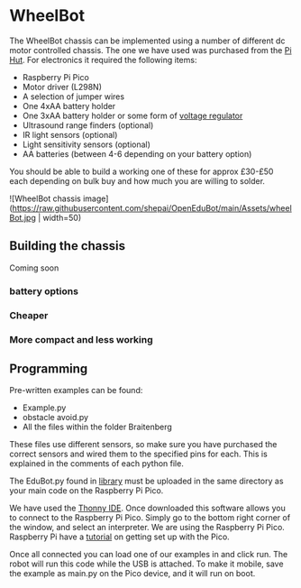 # WheelBot
The WheelBot chassis can be implemented using a number of different dc motor controlled chassis. The one we have used was purchased from the [Pi Hut](https://thepihut.com/products/adafruit-mini-3-layer-round-robot-chassis-kit-2wd-with-dc-motors). For electronics it required the following items:
- Raspberry Pi Pico
- Motor driver (L298N)
- A selection of jumper wires
- One 4xAA battery holder
- One 3xAA battery holder or some form of [voltage regulator](https://thepihut.com/products/dc-dc-automatic-step-up-down-power-module-2-5-15v-to-3-3v-600ma)
- Ultrasound range finders (optional)
- IR light sensors (optional)
- Light sensitivity sensors (optional)
- AA batteries (between 4-6 depending on your battery option)

You should be able to build a working one of these for approx £30-£50 each depending on bulk buy and how much you are willing to solder.  


![WheelBot chassis image](https://raw.githubusercontent.com/shepai/OpenEduBot/main/Assets/wheelBot.jpg | width=50)


## Building the chassis
Coming soon
### battery options

### Cheaper

### More compact and less working



## Programming
Pre-written examples can be found:
- Example.py
- obstacle avoid.py
- All the files within the folder Braitenberg

These files use different sensors, so make sure you have purchased the correct sensors and wired them to the specified pins for each. This is explained in the comments of each python file.

The EduBot.py found in [library](https://github.com/shepai/OpenEduBot/Library) must be uploaded in the same directory as your main code on the Raspberry Pi Pico.

We have used the [Thonny IDE](https://thonny.org/). Once downloaded this software allows you to connect to the Raspberry Pi Pico. Simply go to the bottom right corner of the window, and select an interpreter. We are using the Raspberry Pi Pico. Raspberry Pi have a [tutorial](https://projects.raspberrypi.org/en/projects/getting-started-with-the-pico) on getting set up with the Pico.

Once all connected you can load one of our examples in and click run. The robot will run this code while the USB is attached. To make it mobile, save the example as main.py on the Pico device, and it will run on boot.
